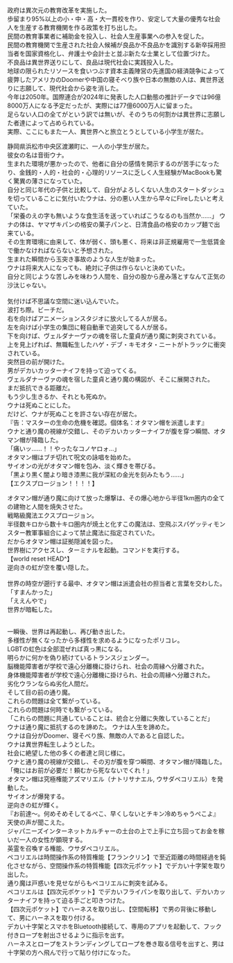 政府は異次元の教育改革を実施した。<br>
歩留まり95%以上の小・中・高・大一貫校を作り、安定して大量の優秀な社会人を生産する教育機関を作る政策を打ち出した。<br>
民間の教育事業者に補助金を投入し、社会人生産事業への参入を促した。<br>
民間の教育機関で生産された社会人候補が良品か不良品かを識別する新卒採用担当者を国家資格化し、弁護士や会計士と並ぶ新たな士業として位置づけた。<br>
不良品は異世界送りにして、良品は現代社会に実践投入した。<br>
地球の限られたリソースを食いつぶす資本主義陣営の先進国の経済競争によって疲弊したアメリカのDoomerや中国の寝そべり族や日本の無敵の人は、異世界送りに志願して、現代社会から姿を消した。<br>
今年は2050年。国際連合が2024年に発表した人口動態の推計データでは96億8000万人になる予定だったが、実際には77億6000万人に留まった。<br>
足らない人口の全てがという訳では無いが、そのうちの何割かは異世界に志願した者達によって占められている。<br>
実際、ここにもまた一人、異世界へと旅立とうとしている小学生が居た。<br>

静岡県浜松市中央区渡瀬町に、一人の小学生が居た。<br>
彼女の名は音街ウナ。<br>
生まれた環境が悪かったので、他者に自分の感情を開示するのが苦手になったり、金銭的・人的・社会的・心理的リソースに乏しく人生経験がMacBookも驚く驚異の薄さになっていた。<br>
自分と同じ年代の子供と比較して、自分がよろしくない人生のスタートダッシュを切っていることに気付いたウナは、分の悪い人生から早々にFireしたいと考えていた。<br>
「栄養のえの字も無いような食生活を送っていればこうなるのも当然か……」
ウナの体は、ヤマザキパンの格安の菓子パンと、日清食品の格安のカップ麺で出来ている。<br>
その生育環境に由来して、体が弱く、頭も悪く、将来は非正規雇用で一生低賃金で働かなければならないと予想された。<br>
生まれた瞬間から玉突き事故のような人生が始まった。<br>
ウナは将来大人になっても、絶対に子供は作らないと決めていた。<br>
自分と同じような苦しみを味わう人間を、自分の股から産み落とすなんて正気の沙汰じゃない。<br>
<br>
気付けば不思議な空間に迷い込んでいた。<br>
波打ち際。ビーチだ。<br>
右を向けばアニメーションスタジオに放火してる人が居る。<br>
左を向けば小学生の集団に軽自動車で追突してる人が居る。<br>
下を向けば、ヴェルダナーヴァの魂を宿した童貞が通り魔に刺突されている。<br>
上を見上げれば、無職転生したハゲ・デブ・キモオタ・ニートがトラックに衝突されている。<br>
突然目の前が開けた。<br>
男がデカいカッターナイフを持って迫ってくる。<br>
ヴェルダナーヴァの魂を宿した童貞と通り魔の構図が、そこに展開された。<br>
まだ抵抗できる距離だ。<br>
もう少し生きるか、それとも死ぬか。<br>
ウナは死ぬことにした。<br>
だけど、ウナが死ぬことを許さない存在が居た。<br>
『告：マスターの生命の危機を確認。個体名：オタマン帽を派遣します』<br>
ウナと通り魔の視線が交錯し、そのデカいカッターナイフが腹を穿つ瞬間、オタマン帽が降臨した。<br>
「痛いッ……！！やったなコノヤロォ…」<br>
オタマン帽はブチ切れて呪文の詠唱を始めた。<br>
サイオンの光がオタマン帽を包み、淡く輝きを帯びる。<br>
「黒より黒く闇より暗き漆黒に我が深紅の金光を刻みたもう……」<br>
【エクスプロージョン！！！！】<br>
<!-- オタマン帽が通り魔に向けて放った爆撃は、その爆心地から半径1km圏内の全ての建物と人間を焼失させ、半径1km～2km圏内の全ての建物と人間に甚大な被害をもたらし、半径2km～3km圏内の全ての建物と人間に多大な被害をもたらした。<br>
空にはキノコ雲ではなく、逆向きの虹が形成される。<br>
異世界からの干渉があったことを示す次元の傷跡のようなものだ。<br>
戦略級魔法：エクスプロージョンを使用するためには最高位の意思決定者による承認が必要となる。<br>
無断使用をすれば、厳罰は免れない。<br>
「あれ？ぼく何かやっちゃいました？」<br>
オタマン帽はそうやってうそぶきながら、証拠隠滅を図る。<br> -->
オタマン帽が通り魔に向けて放った爆撃は、その爆心地から半径1km圏内の全ての建物と人間を焼失させた。<br>
戦略級魔法エクスプロージョン。<br>
半径数キロから数十キロ圏内が焼土と化すこの魔法は、空飛ぶスパゲッティモンスター教軍事組合によって禁止魔法に指定されていた。<br>
だからオタマン帽は証拠隠滅を図った。<br>
世界樹にアクセスし、ターミナルを起動。コマンドを実行する。<br>
【world reset HEAD^】<br>
逆向きの虹が空を覆い隠した。<br>
<br>
世界の時空が遡行する最中、オタマン帽は派遣会社の担当者と言葉を交わした。<br>
「すまんかった」<br>
「ええんやで」<br>
世界が暗転した。<br>
<!-- 昔、爆発があった。<br>
この星は爆発で生まれた。<br>
昔、爆発があった。<br>
この生命は爆発で生まれた。<br>
そしてまた、爆発が起こる。<br>
<br>
視点が変われば景色が変わる。<br>
視点が変われば認知が歪む。<br>
だから索敵をしなければならない。<br>
知らないことを知らなければならない。<br>
知らない人に会いに行かなければならない。<br>
<br>
爆発は視点を変える。<br>
索敵をするために爆発を起こすんだ。<br> -->
<br>
一瞬後、世界は再起動し、再び動き出した。<br>
多様性が無くなったから多様性を求めるようになったポリコレ。<br>
LGBTの虹色は全部混ぜれば真っ黒になる。<br>
明らかに何かを偽り続けているトランスジェンダー。<br>
脳機能障害者が学校で遠心分離機に掛けられ、社会の周縁へ分離された。<br>
身体機能障害者が学校で遠心分離機に掛けられ、社会の周縁へ分離された。<br>
劣化ウランならぬ劣化人間だ。<br>
そして目の前の通り魔。<br>
これらの問題は全て繋がっている。<br>
これらの問題は何時でも繋がっている。<br>
「これらの問題に共通していることは、統合と分離に失敗していることだ」<br>
ウナは通り魔に抵抗するのを諦めた。
ウナは人生を諦めた。<br>
ウナは自分がDoomer、寝そべり族、無敵の人であると自認した。<br>
ウナは異世界転生しようとした。<br>
社会に絶望した他の多くの者達と同じ様に。<br>
ウナと通り魔の視線が交錯し、その刃が腹を穿つ瞬間、オタマン帽が降臨した。<br>
「俺にはお前が必要だ！頼むから死なないでくれ！」<br>
オタマン帽は究極権能アズマリエル（ナトリサナエル, ウサダペコリエル）を発動した。<br>
サイオンが爆発する。<br>
逆向きの虹が輝く。<br>
『お前達～。何めそめそしてるぺこ、早くしないとチキン冷めちゃうぺこよ』<br>
天使の声が聞こえた。<br>
ジャパニーズインターネットカルチャーの土台の上で上手に立ち回ってお金を稼いだ一人の女性が顕現する。<br>
英霊を召喚する権能、ウサダペコリエル。<br>
ペコリエルは時間操作系の特質権能【フランクリン】で至近距離の時間経過を鈍化させながら、空間操作系の特質権能【四次元ポケット】でデカい十字架を取り出した。<br>
通り魔は戸惑いを見せながらもペコリエルに刺突を試みる。<br>
ペコリエルは【四次元ポケット】でデカいフライパンを取り出して、デカいカッターナイフを持って迫る手ごと叩きつけた。<br>
【四次元ポケット】でハーネスを取り出し、【空間転移】で男の背後に移動して、男にハーネスを取り付ける。<br>
デカい十字架とスマホをBluetooth接続して、専用のアプリを起動して、フック付きロープを射出させるように指示を出す。<br>
ハーネスとロープをストランディングしてロープを巻き取る信号を出すと、男は十字架の方へ飛んで行って貼り付けになった。<br>
<br>
